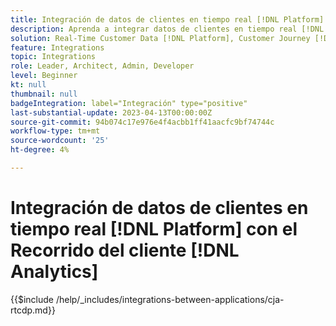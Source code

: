 ```yaml
---
title: Integración de datos de clientes en tiempo real [!DNL Platform] con el Recorrido del cliente [!DNL Analytics]
description: Aprenda a integrar datos de clientes en tiempo real [!DNL Platform] con el Recorrido del cliente [!DNL Analytics].
solution: Real-Time Customer Data [!DNL Platform], Customer Journey [!DNL Analytics]
feature: Integrations
topic: Integrations
role: Leader, Architect, Admin, Developer
level: Beginner
kt: null
thumbnail: null
badgeIntegration: label="Integración" type="positive"
last-substantial-update: 2023-04-13T00:00:00Z
source-git-commit: 94b074c17e976e4f4acbb1ff41aacfc9bf74744c
workflow-type: tm+mt
source-wordcount: '25'
ht-degree: 4%

---
```



# Integración de datos de clientes en tiempo real [!DNL Platform] con el Recorrido del cliente [!DNL Analytics]

{{$include /help/_includes/integrations-between-applications/cja-rtcdp.md}}
